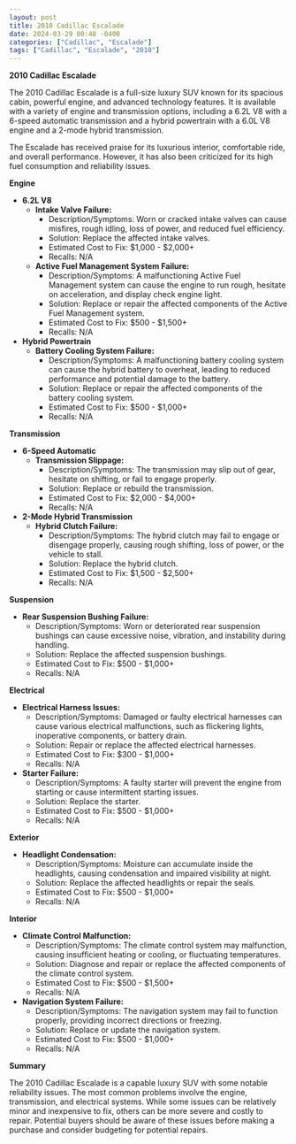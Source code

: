 ```yaml
---
layout: post
title: 2010 Cadillac Escalade
date: 2024-03-29 00:48 -0400
categories: ["Cadillac", "Escalade"]
tags: ["Cadillac", "Escalade", "2010"]
---
```

**2010 Cadillac Escalade**

The 2010 Cadillac Escalade is a full-size luxury SUV known for its spacious cabin, powerful engine, and advanced technology features. It is available with a variety of engine and transmission options, including a 6.2L V8 with a 6-speed automatic transmission and a hybrid powertrain with a 6.0L V8 engine and a 2-mode hybrid transmission.

The Escalade has received praise for its luxurious interior, comfortable ride, and overall performance. However, it has also been criticized for its high fuel consumption and reliability issues.

**Engine**

* **6.2L V8**
  * **Intake Valve Failure:**
    * Description/Symptoms: Worn or cracked intake valves can cause misfires, rough idling, loss of power, and reduced fuel efficiency.
    * Solution: Replace the affected intake valves.
    * Estimated Cost to Fix: $1,000 - $2,000+
    * Recalls: N/A
  * **Active Fuel Management System Failure:**
    * Description/Symptoms: A malfunctioning Active Fuel Management system can cause the engine to run rough, hesitate on acceleration, and display check engine light.
    * Solution: Replace or repair the affected components of the Active Fuel Management system.
    * Estimated Cost to Fix: $500 - $1,500+
    * Recalls: N/A
* **Hybrid Powertrain**
  * **Battery Cooling System Failure:**
    * Description/Symptoms: A malfunctioning battery cooling system can cause the hybrid battery to overheat, leading to reduced performance and potential damage to the battery.
    * Solution: Replace or repair the affected components of the battery cooling system.
    * Estimated Cost to Fix: $500 - $1,000+
    * Recalls: N/A

**Transmission**

* **6-Speed Automatic**
  * **Transmission Slippage:**
    * Description/Symptoms: The transmission may slip out of gear, hesitate on shifting, or fail to engage properly.
    * Solution: Replace or rebuild the transmission.
    * Estimated Cost to Fix: $2,000 - $4,000+
    * Recalls: N/A
* **2-Mode Hybrid Transmission**
  * **Hybrid Clutch Failure:**
    * Description/Symptoms: The hybrid clutch may fail to engage or disengage properly, causing rough shifting, loss of power, or the vehicle to stall.
    * Solution: Replace the hybrid clutch.
    * Estimated Cost to Fix: $1,500 - $2,500+
    * Recalls: N/A

**Suspension**

* **Rear Suspension Bushing Failure:**
  * Description/Symptoms: Worn or deteriorated rear suspension bushings can cause excessive noise, vibration, and instability during handling.
  * Solution: Replace the affected suspension bushings.
  * Estimated Cost to Fix: $500 - $1,000+
  * Recalls: N/A

**Electrical**

* **Electrical Harness Issues:**
  * Description/Symptoms: Damaged or faulty electrical harnesses can cause various electrical malfunctions, such as flickering lights, inoperative components, or battery drain.
  * Solution: Repair or replace the affected electrical harnesses.
  * Estimated Cost to Fix: $300 - $1,000+
  * Recalls: N/A
* **Starter Failure:**
  * Description/Symptoms: A faulty starter will prevent the engine from starting or cause intermittent starting issues.
  * Solution: Replace the starter.
  * Estimated Cost to Fix: $500 - $1,000+
  * Recalls: N/A

**Exterior**

* **Headlight Condensation:**
  * Description/Symptoms: Moisture can accumulate inside the headlights, causing condensation and impaired visibility at night.
  * Solution: Replace the affected headlights or repair the seals.
  * Estimated Cost to Fix: $500 - $1,000+
  * Recalls: N/A

**Interior**

* **Climate Control Malfunction:**
  * Description/Symptoms: The climate control system may malfunction, causing insufficient heating or cooling, or fluctuating temperatures.
  * Solution: Diagnose and repair or replace the affected components of the climate control system.
  * Estimated Cost to Fix: $500 - $1,500+
  * Recalls: N/A
* **Navigation System Failure:**
  * Description/Symptoms: The navigation system may fail to function properly, providing incorrect directions or freezing.
  * Solution: Replace or update the navigation system.
  * Estimated Cost to Fix: $500 - $1,000+
  * Recalls: N/A

**Summary**

The 2010 Cadillac Escalade is a capable luxury SUV with some notable reliability issues. The most common problems involve the engine, transmission, and electrical systems. While some issues can be relatively minor and inexpensive to fix, others can be more severe and costly to repair. Potential buyers should be aware of these issues before making a purchase and consider budgeting for potential repairs.
